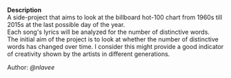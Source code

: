 **Description**  
A side-project that aims to look at the billboard hot-100 chart from 1960s till 2015s at the last possible day of the year.  
Each song's lyrics will be analyzed for the number of distinctive words.  
The initial aim of the project is to look at whether the number of distinctive words has changed over time. I consider this might provide a good indicator of creativity shown by the artists in different generations.  

Author: *@nlavee*
